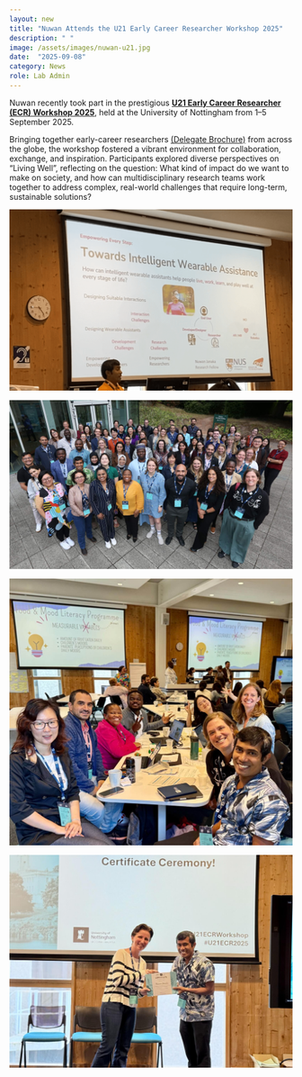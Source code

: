 ```yaml
---
layout: new
title: "Nuwan Attends the U21 Early Career Researcher Workshop 2025"
description: " "
image: /assets/images/nuwan-u21.jpg
date:  "2025-09-08"
category: News
role: Lab Admin
---
```

Nuwan recently took part in the prestigious **[U21 Early Career Researcher (ECR) Workshop 2025](https://universitas21.com/opportunities/phd-academics-opportunities/early-career-researcher-workshop-2025/)**, held at the University of Nottingham from 1–5 September 2025.

Bringing together early-career researchers [(Delegate Brochure)](https://www.canva.com/design/DAGoFjTzg9Q/LYGalwfL69DJs-itwK7qTQ/view) from across the globe, the workshop fostered a vibrant environment for collaboration, exchange, and inspiration. Participants explored diverse perspectives on “Living Well”, reflecting on the question: What kind of impact do we want to make on society, and how can multidisciplinary research teams work together to address complex, real-world challenges that require long-term, sustainable solutions?

![-](/assets/images/u21-1.png "-")

![-](/assets/images/u21-2.jpg "-")

![-](/assets/images/u21-3.jpeg "-")

![-](/assets/images/u21-4.jpeg "-")
